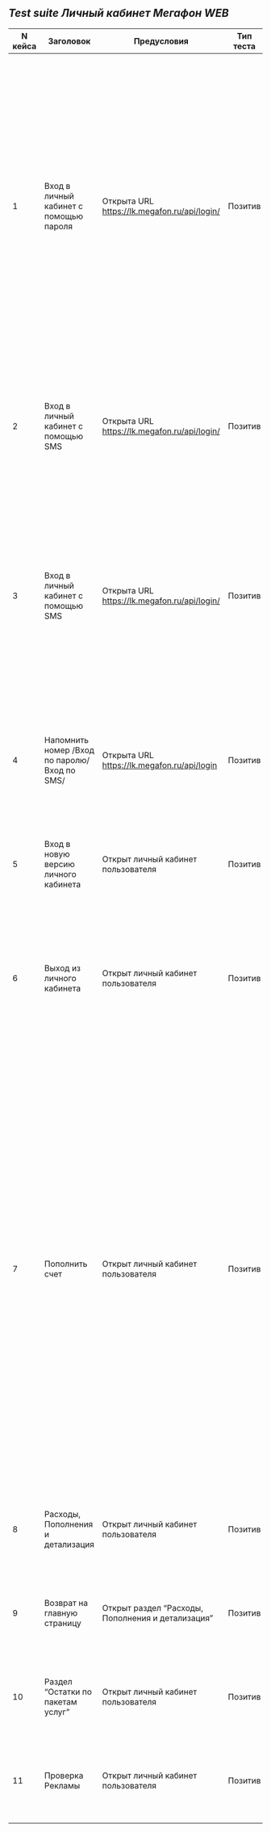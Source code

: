 ## ***Test suite Личный кабинет Мегафон WEB***

| N кейса   | Заголовок | Предусловия | Тип теста | Вид теста | Окружение | требование | Приоритет | Шаги воспроизведения | Ожидаемый результат | Фактическй пезультат |
| --------- | --------- | ----------- | --------- | --------- | --------- | ---------- | --------- | -------------------- | ------------------- | -------------------- |
| 1 | Вход в личный кабинет с помощью пароля | Открыта URL https://lk.megafon.ru/api/login/ | Позитив | Smoke |  Intel core i5- 8250 U, ОС Windows 11 Home  64bit,  version 21H2 |   | Высокий | 1. В поле “Номер телефона” набирать действующий номер телефона от оператора Мегафон 2. Если не знаем пароль то нажать “нужен пароль” 3. На мобильном телефоне набрать *105*00# 4. На поле “Пароль” набираем пароль из SMS-а 5. Нажимаем кнопку “Войти” на мониторе или Enter на клавиатуре | 1. На поле “Номер телефона” отображается набранный номер 2. Появляется подсказка с бесплатной командой  *105*00# для набора с мобильного телефона для получении паролья 3. На телефон приходит SMS с паролем 4. В поле “Пароль” отображается набранный пароль 5. После загрузки открывается личный кабинет владельца набранного номера | |
| 2 | Вход в личный кабинет с помощью SMS | Открыта URL https://lk.megafon.ru/api/login/ | Позитив | Smoke | Intel core i5- 8250 U, ОС Windows 11 Home  64bit,  version 21H2 | | Высокий | 1. в поле “Пароль” ввести пароль 2. Нажать на кнопку похоже на закрытого глаза в поле “Пароль” | 1. Пароль отображается в виде звездочек 2. Сработает анимация кнопка становится похоже на открытого глаза у меняет цвет на зеленую | |
| 3 | Вход в личный кабинет с помощью SMS | Открыта URL https://lk.megafon.ru/api/login/ | Позитив | Smoke | Intel core i5- 8250 U, ОС Windows 11 Home  64bit,  version 21H2 | | Высокий | 1. В поле “Номер телефона” набирать действующий номер телефона от оператора Мегафон 2. Нажимаем “Далее” 3. На поле “Код из SMS” набираем код из SMS-а 4. Нажимаем кнопку “Войти” на мониторе или Enter на клавиатуре | 1. На поле “Номер телефона” отображается набранный номер  2 .На номер приходит SMS с кодом для входа в личный кабинет 3. Код отображается корректно 4. После загрузки открывается личный кабинет владельца набранного номера | | 
| 4 | Напомнить номер /Вход по паролю/Вход по SMS/ | Открыта URL https://lk.megafon.ru/api/login | Позитив | Smoke | Intel core i5- 8250 U, ОС Windows 11 Home  64bit,  version 21H2 | | Высокий | 1.Нажать на словосочетание “Напомнить номер” 2. Нажать “Закрыть” ниже вышеуказанного словосочетание | 1. Открывается всплывающая окно с подсказкой “ Наберите бесплатную команду: *205#. Номер отобразится на экране.” 2. всплывающая окно закроется | | 
| 5 | Вход в новую версию личного кабинета | Открыт личный кабинет пользователя | Позитив | Smoke | Intel core i5- 8250 U, ОС Windows 11 Home  64bit,  version 21H2 | |Высокий | 1.Нажать на словосочетание  личный кабинет в приложении “У нас новый личный кабинет. Оцените его первым” | 1. Открывается новая бета версия личного кабинета пользователя Мегафон | | 
| 6 | Выход из личного кабинета | Открыт личный кабинет пользователя | Позитив | Smoke | Intel core i5- 8250 U, ОС Windows 11 Home  64bit,  version 21H2 | |  Высокий | 1. Нажать на номер телефона или на верхнем правом углу страницы личного кабинета 2. Переводить курсор на предложение “выйти из личного кабинета” 3. Нажать на “выйти из личного кабинета” | 1. Откроется окно  снизу номера телефона 2. Предложение “выйти из личного кабинета” становится зеленым 3. Система выходит из личного кабинета | | 
| 7 | Пополнить счет | Открыт личный кабинет пользователя | Позитив | Smoke | Intel core i5- 8250 U, ОС Windows 11 Home  64bit,  version 21H2 | |  Высокий | 1.Нажать “Пополнить Счет” на Главном странице личного кабимета  2.В поле номер телефона по умолчанию отображается номер текущего пользователя/ если есть необходимость набирать нужную нам номер мобильного телефона абонента Мегафон 3. В поле “сумма платежа” ввести   нужную нам сумму 4. Нажиать “Далее” 5. В разделе С карты нажать кнопку “Новая кара” или словосочетанию  “заполнить форму” или стрелочкам с двух сторон 6. На первой линии добавляем 8-ми значный номер банковской карты, VALID THRU и CVV код с обратного сторона карты 7. Проверять данные и нажать “Пополнить” | 1. Открывается раздел “Пополнить счет” 2. Номер телефона отображается корректно 3. Введенная сумма отображается корректно 4. Откроется страница подтверждения оплаты 5. Появляется  форма для ввода данных с карты 6. Все введенные данные отображается корректно 7. Выполняется успешная пополнения номера моб. телефона | |  
| 8 | Расходы, Пополнения и детализация | Открыт личный кабинет пользователя | Позитив | Smoke | Intel core i5- 8250 U, ОС Windows 11 Home  64bit,  version 21H2 | |  Высокий | 1. Нажать на кнопку с надписью “Расходы, Пополнения и детализация” | Открывается раздел “Расходы, Пополнения и детализация” | | 
| 9 | Возврат на главную страницу | Открыт раздел “Расходы, Пополнения и детализация” | Позитив | Smoke | Intel core i5- 8250 U, ОС Windows 11 Home  64bit,  version 21H2 | |  Высокий | 1. Нажать на “Личный кабинет” или “ГЛАВНАЯ СТРАНИЦА” | 1. страница возвращается на главную страницу личного кабинета  | | 
| 10 | Раздел “Остатки по пакетам услуг” | Открыт личный кабинет пользователя |  Позитив | Smoke | Intel core i5- 8250 U, ОС Windows 11 Home  64bit,  version 21H2 | |  Высокий | 1. Нажать на кнопку “Посмотреть все остатки” | 1. Открывается раздел “Остатки по пакетам услуг” | | 
| 11 | Проверка Рекламы | Открыт личный кабинет пользователя |  Позитив |  | Intel core i5- 8250 U, ОС Windows 11 Home  64bit,  version 21H2 | |  Средный | 1. Нажать на рекламный постер | 1. Открывается новая вкладка интернет магазина Мегафона | | 



 

 















